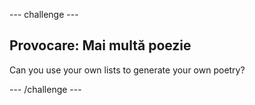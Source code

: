 \--- challenge \---

## Provocare: Mai multă poezie

Can you use your own lists to generate your own poetry?

\--- /challenge \---